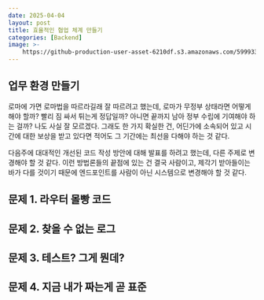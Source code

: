 ```yaml
---
date: 2025-04-04
layout: post
title: 효율적인 협업 체계 만들기
categories: [Backend]
image: >-
    https://github-production-user-asset-6210df.s3.amazonaws.com/59993347/430604289-cf7a02fb-190d-44f4-a36b-102466e621c9.png?X-Amz-Algorithm=AWS4-HMAC-SHA256&X-Amz-Credential=AKIAVCODYLSA53PQK4ZA%2F20250405%2Fus-east-1%2Fs3%2Faws4_request&X-Amz-Date=20250405T080757Z&X-Amz-Expires=300&X-Amz-Signature=e31a14a86a805502e643821c126c5f6a2829037d3e74c4bb66df78ca43d94c36&X-Amz-SignedHeaders=host
---
```


## 업무 환경 만들기

로마에 가면 로마법을 따르라길래 잘 따르려고 했는데, 로마가 무정부 상태라면 어떻게 해야 할까?
빨리 짐 싸서 튀는게 정답일까? 아니면 끝까지 남아 정부 수립에 기여해야 하는 걸까? 나도 사실 잘 모르겠다. 
그래도 한 가지 확실한 건, 어딘가에 소속되어 있고 시간에 대한 보상을 받고 있다면 적어도 그 기간에는 최선을 다해야 하는 것 같다.

다음주에 대대적인 개선된 코드 작성 방안에 대해 발표를 하려고 했는데, 다른 주제로 변경해야 할 것 같다.
이런 방법론들의 끝점에 있는 건 결국 사람이고, 제각기 받아들이는 바가 다를 것이기 때문에 
엔드포인트를 사람이 아닌 시스템으로 변경해야 할 것 같다.

## 문제 1. 라우터 몰빵 코드


## 문제 2. 찾을 수 없는 로그


## 문제 3. 테스트? 그게 뭔데?


## 문제 4. 지금 내가 짜는게 곧 표준


